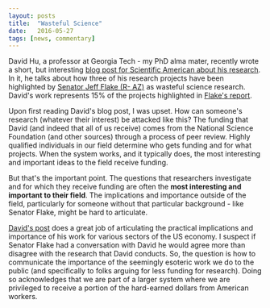 ```yaml
---
layout: posts
title:  "Wasteful Science"
date:   2016-05-27
tags: [news, commentary]
---
```


David Hu, a professor at Georgia Tech - my PhD alma mater, recently wrote a short, but interesting [blog post for Scientific American about his research][waste-blog]. In it, he talks about how three of his research projects have been highlighted by [Senator Jeff Flake (R- AZ)][flake-web] as wasteful science research. David's work represents 15% of the projects highlighted in [Flake's report][flake-report].

Upon first reading David's blog post, I was upset. How can someone's research (whatever their interest) be attacked like this? The funding that David (and indeed that all of us receive) comes from the National Science Foundation (and other sources) through a process of peer review. Highly qualified individuals in our field determine who gets funding and for what projects. When the system works, and it typically does, the most interesting and important ideas to the field receive funding.

But that's the important point. The questions that researchers investigate and for which they receive funding are often the **most interesting and important to their field**. The implications and importance outside of the field, particularly for someone without that particular background - like Senator Flake, might be hard to articulate.

[David's post][waste-blog] does a great job of articulating the practical implications and importance of his work for various sectors of the US economy. I suspect if Senator Flake had a conversation with David he would agree more than disagree with the research that David conducts. So, the question is how to communicate the importance of the seemingly esoteric work we do to the public (and specifically to folks arguing for less funding for research). Doing so acknowledges that we are part of a larger system where we are privileged to receive a portion of the hard-earned dollars from American workers.

[waste-blog]: http://blogs.scientificamerican.com/guest-blog/confessions-of-a-wasteful-scientist/
[flake-web]: http://www.flake.senate.gov/public/
[flake-report]: http://www.flake.senate.gov/public/_cache/files/ef6fcd58-c537-491f-aa06-6f7a81038d0e/sen.-jeff-flake-s-twenty-questions---report.pdf
